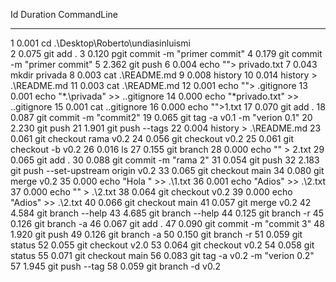
  Id     Duration CommandLine
  --     -------- -----------
   1        0.001 cd .\Desktop\Roberto\undiasinluismi\
   2        0.075 git add .
   3        0.120 pgit commit -m "primer commit"
   4        0.179 git commit -m "primer commit"
   5        2.362 git push
   6        0.004 echo ""> privado.txt
   7        0.043 mkdir privada
   8        0.003 cat .\README.md
   9        0.008 history
  10        0.014 history > .\README.md
  11        0.003 cat .\README.md
  12        0.001 echo ""> .gitignore
  13        0.001 echo "*.\privada" >> .\.gitignore
  14        0.000 echo "*privado.txt" >> .\.gitignore
  15        0.001 cat .\.gitignore
  16        0.000 echo "">1.txt
  17        0.070 git add .
  18        0.087 git commit -m "commit2"
  19        0.065 git tag -a v0.1 -m "verion 0.1"
  20        2.230 git push 
  21        1.901 git push --tags
  22        0.004 history > .\README.md
  23        0.061 git checkout rama v0.2
  24        0.056 git checkout v0.2
  25        0.061 git checkout -b v0.2
  26        0.016 ls
  27        0.155 git branch
  28        0.000 echo "" > 2.txt
  29        0.065 git add .
  30        0.088 git commit -m "rama 2"
  31        0.054 git push
  32        2.183 git push --set-upstream origin v0.2
  33        0.065 git checkout main
  34        0.080 git merge v0.2
  35        0.000 echo "Hola " >> .\1.txt
  36        0.001 echo "Adios" >> .\2.txt
  37        0.000 echo "" > .\2.txt
  38        0.064 git checkout v0.2
  39        0.000 echo "Adios" >> .\2.txt
  40        0.066 git checkout main
  41        0.057 git merge v0.2
  42        4.584 git branch --help
  43        4.685 git branch --help
  44        0.125 git branch -r
  45        0.126 git branch -a
  46        0.067 git add .
  47        0.090 git commit -m "commit 3"
  48        1.920 git push
  49        0.126 git branch -a
  50        0.150 git branch -r
  51        0.059 git status
  52        0.055 git checkout v2.0
  53        0.064 git checkout v0.2
  54        0.058 git status
  55        0.071 git checkout main
  56        0.083 git tag -a v0.2 -m "verion 0.2"
  57        1.945 git push --tag
  58        0.059 git branch -d v0.2

